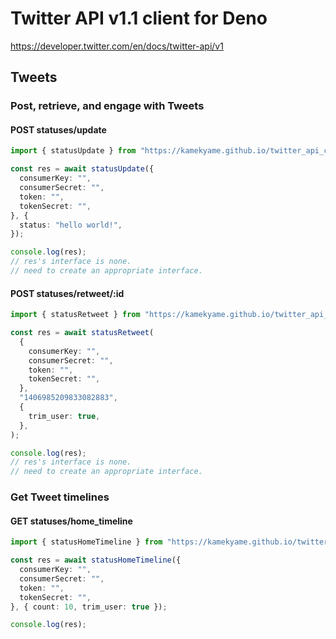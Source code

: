 # Twitter API v1.1 client for Deno

https://developer.twitter.com/en/docs/twitter-api/v1

## Tweets

### Post, retrieve, and engage with Tweets

#### POST statuses/update

```typescript
import { statusUpdate } from "https://kamekyame.github.io/twitter_api_client/api_v1/tweets/update.ts";

const res = await statusUpdate({
  consumerKey: "",
  consumerSecret: "",
  token: "",
  tokenSecret: "",
}, {
  status: "hello world!",
});

console.log(res);
// res's interface is none.
// need to create an appropriate interface.
```

#### POST statuses/retweet/:id

```typescript
import { statusRetweet } from "https://kamekyame.github.io/twitter_api_client/api_v1/tweets/retweet.ts";

const res = await statusRetweet(
  {
    consumerKey: "",
    consumerSecret: "",
    token: "",
    tokenSecret: "",
  },
  "1406985209833082883",
  {
    trim_user: true,
  },
);

console.log(res);
// res's interface is none.
// need to create an appropriate interface.
```

### Get Tweet timelines

#### GET statuses/home_timeline

```typescript
import { statusHomeTimeline } from "https://kamekyame.github.io/twitter_api_client/api_v1/tweets/home_timeline.ts";

const res = await statusHomeTimeline({
  consumerKey: "",
  consumerSecret: "",
  token: "",
  tokenSecret: "",
}, { count: 10, trim_user: true });

console.log(res);
```